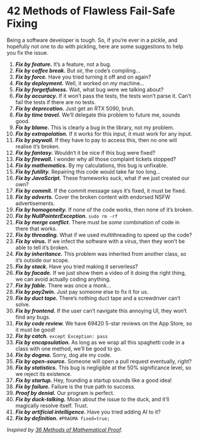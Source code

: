 # 42 Methods of Flawless Fail-Safe Fixing
<!-- #SQUARK live! feat!
| dest = dev/fix
| style = dev
| duality = dark
| index = lists / dev
| shard = #INDEX / funny
| date = 2024 May
-->

Being a software developer is tough. So, if you’re ever in a pickle, and hopefully not one to do with pickling, here are some suggestions to help you fix the issue.

1. ***Fix by feature.*** It’s a feature, not a bug.
1. ***Fix by coffee break.*** But sir, the code’s compiling...
1. ***Fix by force.*** Have you tried turning it off and on again?
1. ***Fix by deployment.*** Well, it worked on *my* machine...
1. ***Fix by forgetfulness.*** Wait, what bug were we talking about?
1. ***Fix by accuracy.*** If it won’t pass the tests, the tests won’t parse it. Can’t fail the tests if there are no tests.
1. ***Fix by deprecation.*** Just get an RTX 5090, bruh.
1. ***Fix by time travel.*** We’ll delegate this problem to future me, sounds good.
1. ***Fix by blame.*** This is clearly a bug in the library, not my problem.
1. ***Fix by extrapolation.*** If it works for this input, it must work for any input.
1. ***Fix by paywall.*** If they have to pay to access this, then no one will realise it’s broken.
1. ***Fix by fantasy.*** Wouldn’t it be nice if this bug were fixed?
1. ***Fix by firewall.*** I wonder why all those complaint tickets stopped?
1. ***Fix by mathematics.*** By my calculations, this bug is unfixable.
1. ***Fix by futility.*** Repairing this code would take far too long...
1. ***Fix by JavaScript.*** These frameworks suck, what if we just created our own?
1. ***Fix by commit.*** If the commit message says it’s fixed, it must be fixed.
1. ***Fix by adverts.*** Cover the broken content with endorsed NSFW advertisements.
1. ***Fix by homogeneity.*** If none of the code works, then none of it’s broken.
1. ***Fix by NullPointerException.*** `sudo rm -rf`
1. ***Fix by merge conflict.*** There must be *some* combination of code in there that works.
1. ***Fix by threading.*** What if we used multithreading to speed up the code?
1. ***Fix by virus.*** If we infect the software with a virus, then they won’t be able to tell it’s broken.
1. ***Fix by inheritance.*** This problem was inherited from another class, so it’s outside our scope.
1. ***Fix by stack.*** Have you tried making it serverless?
1. ***Fix by facade.*** If we just show them a video of it doing the right thing, we can avoid actually coding anything.
1. ***Fix by fable.*** There was once a monk...
1. ***Fix by pay2win.*** Just pay someone else to fix it for us.
1. ***Fix by duct tape.*** There’s nothing duct tape and a screwdriver can’t solve.
1. ***Fix by frontend.*** If the user can’t navigate this annoying UI, they won’t find any bugs.
1. ***Fix by code review.*** We have 69420 5-star reviews on the App Store, so it must be good!
1. ***Fix by catch.*** `except Exception: pass`
1. ***Fix by encapsulation.*** As long as we wrap all this spaghetti code in a class with one method, we’ll be good to go.
1. ***Fix by dogma.*** Sorry, dog ate my code.
1. ***Fix by open-source.*** Someone will open a pull request eventually, right?
1. ***Fix by statistics.*** This bug is negligible at the 50% significance level, so we reject its existence.
1. ***Fix by startup.*** Hey, founding a startup sounds like a good idea!
1. ***Fix by failure.*** Failure is the true path to success.
1. ***Proof by denial.*** Our program is perfect.
1. ***Fix by duck-talking.*** Moan about the issue to the duck, and it’ll magically resolve itself. Trust.
1. ***Fix by artificial intelligence.*** Have you tried adding AI to it?
1. ***Fix by definition.*** `#PRAGMA fixed=true;`

*Inspired by [36 Methods of Mathematical Proof](https://jwilson.coe.uga.edu/EMT668/EMAT661.F99/Challen/proof/proof.html).*
